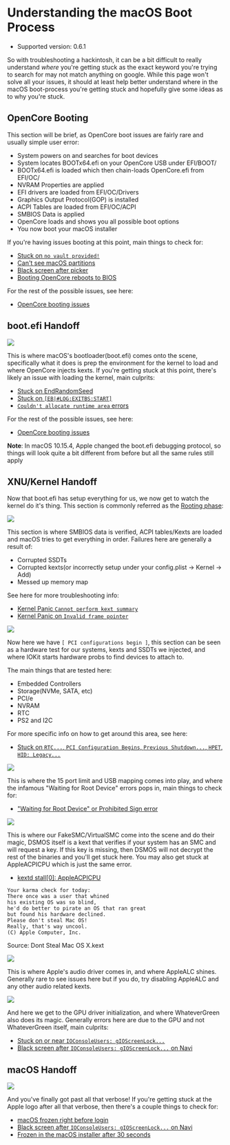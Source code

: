 # Understanding the macOS Boot Process

* Supported version: 0.6.1

So with troubleshooting a hackintosh, it can be a bit difficult to really understand *where* you're getting stuck as the exact keyword you're trying to search for may not match anything on google. While this page won't solve all your issues, it should at least help better understand where in the macOS boot-process you're getting stuck and hopefully give some ideas as to why you're stuck.

## OpenCore Booting

This section will be brief, as OpenCore boot issues are fairly rare and usually simple user error:

* System powers on and searches for boot devices
* System locates BOOTx64.efi on your OpenCore USB under EFI/BOOT/
* BOOTx64.efi is loaded which then chain-loads OpenCore.efi from EFI/OC/
* NVRAM Properties are applied
* EFI drivers are loaded from EFI/OC/Drivers
* Graphics Output Protocol(GOP) is installed
* ACPI Tables are loaded from EFI/OC/ACPI
* SMBIOS Data is applied
* OpenCore loads and shows you all possible boot options
* You now boot your macOS installer

If you're having issues booting at this point, main things to check for:

* [Stuck on `no vault provided!`](../troubleshooting/troubleshooting.md#stuck-on-no-vault-provided)
* [Can't see macOS partitions](../troubleshooting/troubleshooting.md#cant-see-macos-partitions)
* [Black screen after picker](../troubleshooting/troubleshooting.md#black-screen-after-picker)
* [Booting OpenCore reboots to BIOS](../troubleshooting/troubleshooting.md#booting-opencore-reboots-to-bios)

For the rest of the possible issues, see here:

* [OpenCore booting issues](../troubleshooting/troubleshooting.md#opencore-booting)

## boot.efi Handoff

![](../images/troubleshooting/boot-md/1-boot-efi.png)

This is where macOS's bootloader(boot.efi) comes onto the scene, specifically what it does is prep the environment for the kernel to load and where OpenCore injects kexts. If you're getting stuck at this point, there's likely an issue with loading the kernel, main culprits:

* [Stuck on EndRandomSeed](../troubleshooting/troubleshooting.md#stuck-on-endrandomseed)
* [Stuck on `[EB|#LOG:EXITBS:START]`](../troubleshooting/troubleshooting.md#stuck-on-eblogexitbsstart)
* [`Couldn't allocate runtime area` errors](../troubleshooting/troubleshooting.md#couldnt-allocate-runtime-area-errors)

For the rest of the possible issues, see here:

* [OpenCore booting issues](../troubleshooting/troubleshooting.md#opencore-booting)

**Note**: In macOS 10.15.4, Apple changed the boot.efi debugging protocol, so things will look quite a bit different from before but all the same rules still apply

## XNU/Kernel Handoff

Now that boot.efi has setup everything for us, we now get to watch the kernel do it's thing. This section is commonly referred as the [Rooting phase](https://developer.apple.com/library/archive/documentation/Darwin/Conceptual/KernelProgramming/booting/booting.html):

![](../images/troubleshooting/boot-md/2-kernel-start.png)

This section is where SMBIOS data is verified, ACPI tables/Kexts are loaded and macOS tries to get everything in order. Failures here are generally a result of:

* Corrupted SSDTs
* Corrupted kexts(or incorrectly setup under your config.plist -> Kernel -> Add)
* Messed up memory map

See here for more troubleshooting info:

* [Kernel Panic `Cannot perform kext summary`](../troubleshooting/troubleshooting.md#kernel-panic-cannot-perform-kext-summary)
* [Kernel Panic on `Invalid frame pointer`](../troubleshooting/troubleshooting.md#kernel-panic-on-invalid-frame-pointer)

![](../images/troubleshooting/boot-md/5-apfs-module.png)

Now here we have `[ PCI configurations begin ]`, this section can be seen as a hardware test for our systems, kexts and SSDTs we injected, and where IOKit starts hardware probs to find devices to attach to.

The main things that are tested here:

* Embedded Controllers
* Storage(NVMe, SATA, etc)
* PCI/e
* NVRAM
* RTC
* PS2 and I2C

For more specific info on how to get around this area, see here:

* [Stuck on `RTC...`, `PCI Configuration Begins`, `Previous Shutdown...`, `HPET`, `HID: Legacy...`](../troubleshooting/troubleshooting.md#stuck-on-rtc-pci-configuration-begins-previous-shutdown-hpet-hid-legacy)

![](../images/troubleshooting/boot-md/6-USB-setup.png)

This is where the 15 port limit and USB mapping comes into play, and where the infamous "Waiting for Root Device" errors pops in, main things to check for:

* ["Waiting for Root Device" or Prohibited Sign error](../troubleshooting/troubleshooting.md#waiting-for-root-device-or-prohibited-sign-error)

![](../images/troubleshooting/boot-md/8-dsmos-arrived.png)

This is where our FakeSMC/VirtualSMC come into the scene and do their magic, DSMOS itself is a kext that verifies if your system has an SMC and will request a key. If this key is missing, then DSMOS will not decrypt the rest of the binaries and you'll get stuck here. You may also get stuck at AppleACPICPU which is just the same error.

* [kextd stall[0]: AppleACPICPU](../troubleshooting/troubleshooting.md#kextd-stall0-appleacpicpu)

```
Your karma check for today:
There once was a user that whined
his existing OS was so blind,
he'd do better to pirate an OS that ran great
but found his hardware declined.
Please don't steal Mac OS!
Really, that's way uncool.
(C) Apple Computer, Inc.
```

Source: Dont Steal Mac OS X.kext

![](../images/troubleshooting/boot-md/9-audio.png)

This is where Apple's audio driver comes in, and where AppleALC shines. Generally rare to see issues here but if you do, try disabling AppleALC and any other audio related kexts.

![](../images/troubleshooting/boot-md/10-GPU.png)

And here we get to the GPU driver initialization, and where WhateverGreen also does its magic. Generally errors here are due to the GPU and not WhateverGreen itself, main culprits:

* [Stuck on or near `IOConsoleUsers: gIOScreenLock...`](../troubleshooting/troubleshooting.md#stuck-on-or-near-ioconsolessers-gioscreenlock)
* [Black screen after `IOConsoleUsers: gIOScreenLock...` on Navi](../troubleshooting/troubleshooting.md#black-screen-after-ioconsoleusers-gioscreenlock-on-navi)

## macOS Handoff

![](../images/troubleshooting/boot-md/11-boot.png)

And you've finally got past all that verbose! If you're getting stuck at the Apple logo after all that verbose, then there's a couple things to check for:

* [macOS frozen right before login](../troubleshooting/troubleshooting.md#macos-frozen-right-before-login)
* [Black screen after `IOConsoleUsers: gIOScreenLock...` on Navi](../troubleshooting/troubleshooting.md#black-screen-after-ioconsoleusers-gioscreenlock-on-navi)
* [Frozen in the macOS installer after 30 seconds](../troubleshooting/troubleshooting.md#frozen-in-macos-installer-after-30-seconds)
